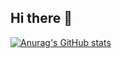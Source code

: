 ## Hi there 👋

[![Anurag's GitHub stats](https://github-readme-stats.vercel.app/api?FluxMania=anuraghazra)](https://github.com/anuraghazra/github-readme-stats)
